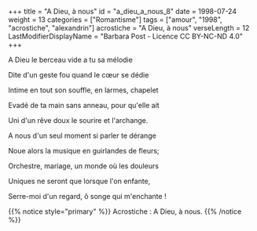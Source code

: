 +++
title = "A Dieu, à nous"
id = "a_dieu_a_nous_8"
date = 1998-07-24
weight = 13
categories = ["Romantisme"]
tags = ["amour", "1998", "acrostiche", "alexandrin"]
acrostiche = "A Dieu, à nous"
verseLength = 12
LastModifierDisplayName = "Barbara Post - Licence CC BY-NC-ND 4.0"
+++

A Dieu le berceau vide a tu sa mélodie

Dite d'un geste fou quand le cœur se dédie

Intime en tout son souffle, en larmes, chapelet

Evadé de ta main sans anneau, pour qu'elle ait

Uni d'un rêve doux le sourire et l'archange.

A nous d'un seul moment si parler te dérange

Noue alors la musique en guirlandes de fleurs;

Orchestre, mariage, un monde où les douleurs

Uniques ne seront que lorsque l'on enfante,

Serre-moi d'un regard, ô songe qui m'enchante !

{{% notice style="primary" %}}
Acrostiche : A Dieu, à nous.
{{% /notice %}}
